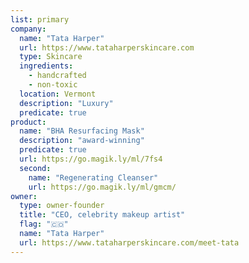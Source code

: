 ```yaml
---
list: primary
company:
  name: "Tata Harper"
  url: https://www.tataharperskincare.com
  type: Skincare
  ingredients:
    - handcrafted
    - non-toxic
  location: Vermont
  description: "Luxury"
  predicate: true
product:
  name: "BHA Resurfacing Mask"
  description: "award-winning"
  predicate: true
  url: https://go.magik.ly/ml/7fs4
  second:
    name: "Regenerating Cleanser"
    url: https://go.magik.ly/ml/gmcm/
owner:
  type: owner-founder
  title: "CEO, celebrity makeup artist"
  flag: "🇨🇴"
  name: "Tata Harper"
  url: https://www.tataharperskincare.com/meet-tata
---
```

